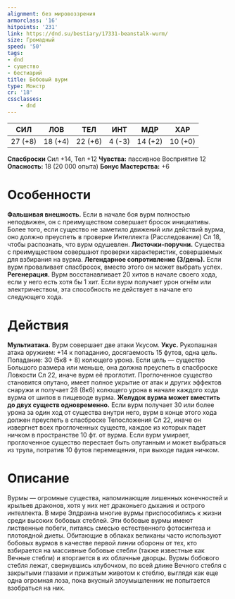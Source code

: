```yaml
---
alignment: без мировоззрения
armorclass: '16'
hitpoints: '231'
link: https://dnd.su/bestiary/17331-beanstalk-wurm/
size: Громадный
speed: '50'
tags:
- dnd
- существо
- бестиарий
title: Бобовый вурм
type: Монстр
cr: '18'
cssclasses:
    - dnd
---
```



| СИЛ | ЛОВ | ТЕЛ | ИНТ | МДР | ХАР |
|---|---|---|---|---|---|
| 27 (+8) | 18 (+4) | 22 (+6) | 4 (-3) | 14 (+2) | 10 (+0) |
**Спасброски** Сил +14, Тел +12
**Чувства:** пассивное Восприятие 12
**Опасность:** 18 (20 000 опыта)
**Бонус Мастерства:** +6


# Особенности
**Фальшивая внешность.** Если в начале боя вурм полностью неподвижен, он с преимуществом совершает бросок инициативы. Более того, если существо не заметило движений или действий вурма, оно должно преуспеть в проверке Интеллекта (Расследование) Сл 18, чтобы распознать, что вурм одушевлен.
**Листочки-поручни.** Существа с преимуществом совершают проверки характеристик, совершаемых для взбирания на вурма.
**Легендарное сопротивление (3/день).** Если вурм проваливает спасбросок, вместо этого он может выбрать успех.
**Регенерация.** Вурм восстанавливает 20 хитов в начале своего хода, если у него есть хотя бы 1 хит. Если вурм получает урон огнём или электричеством, эта способность не действует в начале его следующего хода.


# Действия
**Мультиатака.** Вурм совершает две атаки Укусом.
**Укус.** Рукопашная атака оружием: +14 к попаданию, досягаемость 15 футов, одна цель. Попадание: 30 (5к8 + 8) колющего урона. Если цель — существо Большого размера или меньше, она должна преуспеть в спасброске Ловкости Сл 22, иначе вурм её проглотит. Проглоченное существо становится опутано, имеет полное укрытие от атак и других эффектов снаружи и получает  28 (8к6) колющего урона в начале каждого хода вурма от шипов в пищеводе вурма.
**Желудок вурма может вместить до двух существ одновременно.** Если вурм получает 30 или более урона за один ход от существа внутри него, вурм в конце этого хода должен преуспеть в спасброске Телосложения Сл 22, иначе он извергнет всех проглоченных существ, каждое из которых падет ничком в пространстве 10 фт. от вурма. Если вурм умирает, проглоченное существо перестает быть опутанным и может выбраться из трупа, потратив 10 футов перемещения, при выходе падая ничком.


# Описание
Вурмы — огромные существа, напоминающие лишенных конечностей и крыльев драконов, хотя у них нет драконьего дыхания и острого интеллекта. В мире Элдраина многие вурмы приспособились к жизни среди высоких бобовых стеблей. Эти бобовые вурмы имеют лиственные побеги, питаясь смесью естественного фотосинтеза и плотоядной диеты. Обитающие в облаках великаны часто используют бобовых вурмов в качестве первой линии обороны от тех, кто взбирается на массивные бобовые стебли (также известные как Вечные стебли) и вторгается в их облачные дворцы. Вурмы бобового стебля лежат, свернувшись клубочком, по всей длине Вечного стебля с закрытыми глазами и прижатым животом к стеблю, выглядя как еще одна огромная лоза, пока вкусный злоумышленник не попытается взобраться на них.